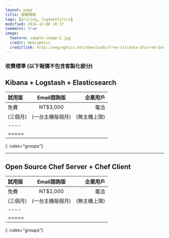 ```yaml
---
layout: page
title: 服務價格
tags: [pricing, log4analytics]
modified: 2014-12-08 18:37
comments: true
image:
  feature: sample-image-2.jpg
  credit: WeGraphics
  creditlink: http://wegraphics.net/downloads/free-ultimate-blurred-background-pack/
---
```


### 收費標準 (以下報價不包含客製化部分)  

## Kibana + Logstash + Elasticsearch

| 試用版   | Email諮詢版  | 企業用戶 |
|:---------|:-------:|--------:|
| 免費     | NT$3,000 | 電洽   |
| (三個月) | (一台主機每個月)   | (無主機上限)   |
|----
|=====
{: rules="groups”}

---

## Open Source Chef Server + Chef Client

| 試用版   | Email諮詢版  | 企業用戶 |
|:---------|:-------:|--------:|
| 免費     | NT$2,000 | 電洽   |
| (三個月) | (一台主機每個月)   | (無主機上限)   |
|----
|=====
{: rules="groups”}
